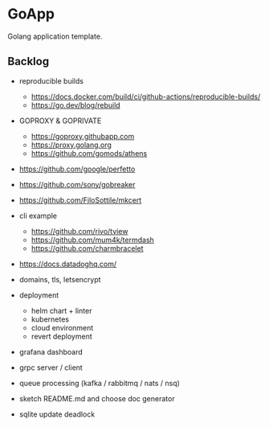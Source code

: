 # GoApp

Golang application template.

## Backlog

+ reproducible builds
  * https://docs.docker.com/build/ci/github-actions/reproducible-builds/
  * https://go.dev/blog/rebuild
+ GOPROXY & GOPRIVATE
  * https://goproxy.githubapp.com
  * https://proxy.golang.org
  * https://github.com/gomods/athens
+ https://github.com/google/perfetto
+ https://github.com/sony/gobreaker
+ https://github.com/FiloSottile/mkcert
+ cli example
  * https://github.com/rivo/tview
  * https://github.com/mum4k/termdash
  * https://github.com/charmbracelet
+ https://docs.datadoghq.com/

+ domains, tls, letsencrypt

+ deployment
  * helm chart + linter
  * kubernetes
  * cloud environment
  * revert deployment
+ grafana dashboard

+ grpc server / client

+ queue processing (kafka / rabbitmq / nats / nsq)

+ sketch README.md and choose doc generator

+ sqlite update deadlock